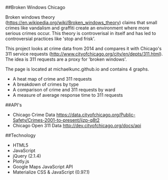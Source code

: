 ##Broken Windows Chicago

Broken windows theory (https://en.wikipedia.org/wiki/Broken_windows_theory) claims that small crimes like vandalism and graffiti create an environment where more serious crimes occur. This theory is controverisal in itself and has led to controversial practices like 'stop and frisk'.

This project looks at crime data from 2014 and compares it with Chicago's 311 service requests (http://www.cityofchicago.org/city/en/depts/311.html). The idea is 311 requests are a proxy for 'broken windows'.

The page is located at michaelkunc.github.io and contains 4 graphs.

* A heat map of crime and 311 requests
* A breakdown of crimes by type
* A comparison of crime and 311 requests by ward
* A measure of average response time to 311 requests

##API's

* Chicago Crime Data https://data.cityofchicago.org/Public-Safety/Crimes-2001-to-present/ijzp-q8t2
* Chicago Open 311 Data http://dev.cityofchicago.org/docs/api


##Technology

* HTML5
* JavaScript
* jQuery (2.1.4)
* Plotly.js
* Google Maps JavaScript API
* Materialize CSS & JavaScript (0.97.1)

